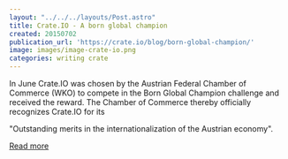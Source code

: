 ```yaml
---
layout: "../../../layouts/Post.astro"
title: Crate.IO - A born global champion
created: 20150702
publication_url: 'https://crate.io/blog/born-global-champion/'
image: images/image-crate-io.png
categories: writing crate
---
```


In June Crate.IO was chosen by the Austrian Federal Chamber of Commerce (WKO) to compete in the Born Global Champion challenge and received the reward. The Chamber of Commerce thereby officially recognizes Crate.IO for its

"Outstanding merits in the internationalization of the Austrian economy".

[Read more](https://crate.io/blog/born-global-champion/)
